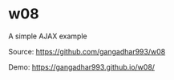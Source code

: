 # w08

A simple AJAX example 

Source: https://github.com/gangadhar993/w08

Demo: https://gangadhar993.github.io/w08/
